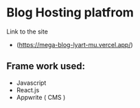 # Blog Hosting platfrom
Link to the site
- (https://mega-blog-lyart-mu.vercel.app/) 

## Frame work used:
- Javascript
- React.js
- Appwrite ( CMS )
